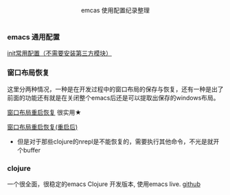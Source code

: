<center>emcas 使用配置纪录整理</center><br/>


###  emacs 通用配置 ###
[init常用配置（不需要安装第三方模块）](https://github.com/malakaw/my_emacs/blob/master/config_file_list/readme_emacs.md "title")

### 窗口布局恢复 ###
这里分两种情况，一种是在开发过程中的窗口布局的保存与恢复，还有一种是出了前面的功能还有就是在关闭整个emacs后还是可以提取出保存的windows布局。

[窗口布局重启恢复](https://github.com/malakaw/my_emacs/blob/master/config_file_list/registW.md) 很实用★

[窗口布局重启恢复(重启后)](https://github.com/malakaw/my_emacs/blob/master/config_file_list/windowsMode.md "title")
* 但是对于那些clojure的nrepl是不能恢复的，需要执行其他命令，不光是就开个buffer



###  clojure ###
一个很全面，很稳定的emacs Clojure 开发版本, 使用emacs live.
[github](https://github.com/overtone/emacs-live)
